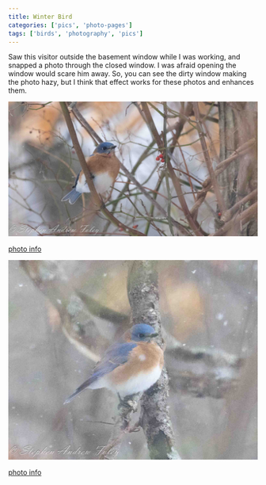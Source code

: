 ```yaml
---
title: Winter Bird
categories: ['pics', 'photo-pages']
tags: ['birds', 'photography', 'pics']
---
```


Saw this visitor outside the basement window while I was working, and snapped a photo through the closed window.  I was afraid opening the window would scare him away.  So, you can see the dirty window making the photo hazy, but I think that effect works for these photos and enhances them.

![1](/images/2024-01-19-winter-bird/winter-bird-1.jpg)

[photo info](/photo_info/pi-2024-01-19-winter-bird-1.html)

![2](/images/2024-01-19-winter-bird/winter-bird-2.jpg)

[photo info](/photo_info/pi-2024-01-19-winter-bird-2.html)

